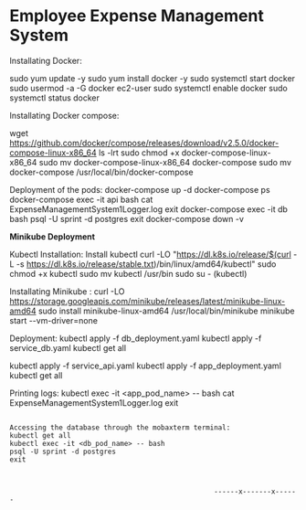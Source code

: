 # Employee Expense Management System

Installating Docker:

  sudo yum update -y
  sudo yum install docker -y
  sudo systemctl start docker
  sudo usermod -a -G docker ec2-user
  sudo systemctl enable docker
  sudo systemctl status docker

Installating Docker compose:

wget https://github.com/docker/compose/releases/download/v2.5.0/docker-compose-linux-x86_64
ls -lrt
sudo chmod +x docker-compose-linux-x86_64
sudo mv docker-compose-linux-x86_64 docker-compose
sudo mv docker-compose /usr/local/bin/docker-compose


Deployment of the pods:
docker-compose up -d
docker-compose ps
docker-compose exec -it api bash
cat ExpenseManagementSystem1Logger.log
exit
docker-compose exec -it db bash
psql -U sprint -d postgres
exit
docker-compose down -v

**Minikube Deployment**

Kubectl Installation:
Install kubectl 
curl -LO "https://dl.k8s.io/release/$(curl -L -s https://dl.k8s.io/release/stable.txt)/bin/linux/amd64/kubectl"
sudo chmod +x kubectl
sudo mv kubectl /usr/bin
sudo su -  (kubectl)

Installating Minikube :
 curl -LO https://storage.googleapis.com/minikube/releases/latest/minikube-linux-amd64
 sudo install minikube-linux-amd64 /usr/local/bin/minikube
 minikube start --vm-driver=none


Deployment:
kubectl apply -f db_deployment.yaml
kubectl apply -f service_db.yaml
kubectl get all

kubectl apply -f service_api.yaml
kubectl apply -f app_deployment.yaml
kubectl get all

Printing logs:
kubectl exec -it <app_pod_name> -- bash
cat ExpenseManagementSystem1Logger.log
exit
```

Accessing the database through the mobaxterm terminal:
kubectl get all
kubectl exec -it <db_pod_name> -- bash
psql -U sprint -d postgres
exit
                                    
                                    
                                    
                                                  ------x-------x------

